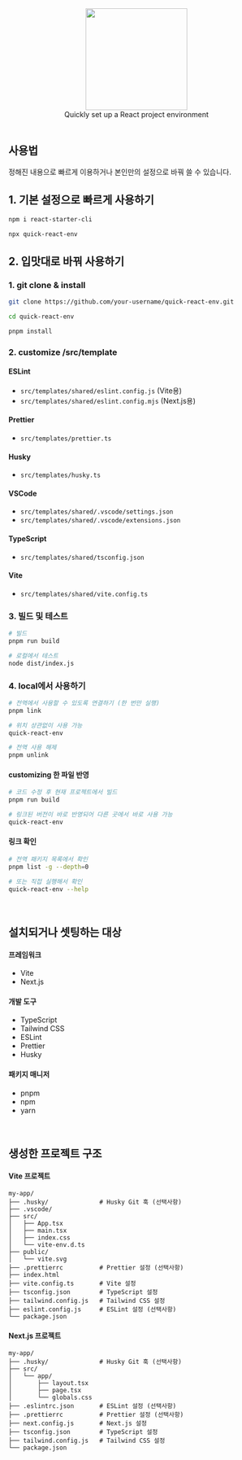 <div align="center">
  <img src="public/logo.png" height="200">
  <div>Quickly set up a React project environment</div>
</div>

<br/>

## 사용법

정해진 내용으로 빠르게 이용하거나 본인만의 설정으로 바꿔 쓸 수 있습니다.

## 1. 기본 설정으로 빠르게 사용하기

```bash
npm i react-starter-cli

npx quick-react-env
```

## 2. 입맛대로 바꿔 사용하기

### 1. git clone & install

```bash
git clone https://github.com/your-username/quick-react-env.git

cd quick-react-env

pnpm install
```

### 2. customize /src/template

#### ESLint

- `src/templates/shared/eslint.config.js` (Vite용)
- `src/templates/shared/eslint.config.mjs` (Next.js용)

#### Prettier

- `src/templates/prettier.ts`

#### Husky

- `src/templates/husky.ts`

#### VSCode

- `src/templates/shared/.vscode/settings.json`
- `src/templates/shared/.vscode/extensions.json`

#### TypeScript

- `src/templates/shared/tsconfig.json`

#### Vite

- `src/templates/shared/vite.config.ts`

### 3. 빌드 및 테스트

```bash
# 빌드
pnpm run build

# 로컬에서 테스트
node dist/index.js
```

### 4. local에서 사용하기

```bash
# 전역에서 사용할 수 있도록 연결하기 (한 번만 실행)
pnpm link

# 위치 상관없이 사용 가능
quick-react-env

# 전역 사용 해제
pnpm unlink
```

#### customizing 한 파일 반영

```bash
# 코드 수정 후 현재 프로젝트에서 빌드
pnpm run build

# 링크된 버전이 바로 반영되어 다른 곳에서 바로 사용 가능
quick-react-env
```

#### 링크 확인

```bash
# 전역 패키지 목록에서 확인
pnpm list -g --depth=0

# 또는 직접 실행해서 확인
quick-react-env --help
```

<!-- ### 5. npm에 배포

```bash
# (필수) package.json version update
npm login
npm publish
``` -->

<br />

## 설치되거나 셋팅하는 대상

#### 프레임워크

- Vite
- Next.js

#### 개발 도구

- TypeScript
- Tailwind CSS
- ESLint
- Prettier
- Husky

#### 패키지 매니저

- pnpm
- npm
- yarn

<br />

## 생성한 프로젝트 구조

#### Vite 프로젝트

```
my-app/
├── .husky/              # Husky Git 훅 (선택사항)
├── .vscode/
├── src/
│   ├── App.tsx
│   ├── main.tsx
│   ├── index.css
│   └── vite-env.d.ts
├── public/
│   └── vite.svg
├── .prettierrc          # Prettier 설정 (선택사항)
├── index.html
├── vite.config.ts       # Vite 설정
├── tsconfig.json        # TypeScript 설정
├── tailwind.config.js   # Tailwind CSS 설정
├── eslint.config.js     # ESLint 설정 (선택사항)
└── package.json
```

#### Next.js 프로젝트

```
my-app/
├── .husky/              # Husky Git 훅 (선택사항)
├── src/
│   └── app/
│       ├── layout.tsx
│       ├── page.tsx
│       └── globals.css
├── .eslintrc.json       # ESLint 설정 (선택사항)
├── .prettierrc          # Prettier 설정 (선택사항)
├── next.config.js       # Next.js 설정
├── tsconfig.json        # TypeScript 설정
├── tailwind.config.js   # Tailwind CSS 설정
└── package.json
```
